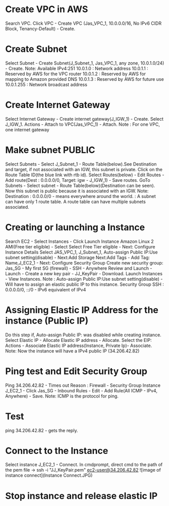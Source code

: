 # Create VPC in AWS
Search VPC. Click VPC - Create VPC (Jas_VPC_1, 10.0.0.0/16, No IPv6 CIDR Block, Tenancy-Default) - Create.
# Create Subnet
Select Subnet - Create Subnet(J_Subnet_1, Jas_VPC_1, any zone, 10.0.1.0/24) - Create. 
Note: Available IPv4:251
10.0.1.0 : Network address
10.0.1.1 : Reserved by AWS for the VPC router
10.0.1.2 : Reserved by AWS for mapping to Amazon provided DNS
10.0.1.3 : Reserved by AWS for future use
10.0.1.255 : Network broadcast address
# Create Internet Gateway
Select Internet Gateway - Create internet gateway(J_IGW_1) - Create. Select J_IGW_1. Actions - Attach to VPC(Jas_VPC_1) - Attach.
Note : For one VPC, one internet gateway
# Make subnet PUBLIC
Select Subnets - Select J_Subnet_1 - Route Table(below).See Destination and target, if not associated with an IGW, this subnet is private. Click on the Route Table ID(the blue link with rtb id). Select Routes(below) - Edit Routes - Add route(Dest : 0.0.0.0/0, Target: igw - J_IGW_1) - Save routes. GoTo Subnets - Select subnet - Route Table(below)(Destination can be seen). Now this subnet is public because it is associated with an IGW.
Note: Destination : 0.0.0.0/0 - means everywhere around the world.
    : A subnet can have only 1 route table. A route table can have multiple subnets associated.
# Creating or launching a Instance
Search EC2 - Select Instances - Click Launch Instance
  Amazon Linux 2 AMI(Free tier eligible) - Select
  Select Free Tier eligible - Next: Configure Instance Details
  Select JAS_VPC_1, J_Subnet_1, Auto-assign Public IP:Use subnet setting(disable) - Next:Add Storage
  Next:Add Tags - Add Tag: Name,J_EC2_1 - Next: Configure Security Group
  Create new security group: Jas_SG - My first SG (firewall) - SSH - Anywhere
  Review and Launch - Launch - Create a new key pair - JJ_KeyPair - Download. 
  Launch Instances - View Instances.
Note : 
Auto-assign Public IP:Use subnet setting(disable) - Will have to assign an elastic public IP to this instance.
Security Group SSH : 0.0.0.0/0, ::/0 - IPv6 equivalent of IPv4
# Assigning Elastic IP Address for the instance (Public IP)
Do this step if, Auto-assign Public IP: was disabled while creating instance.
Select Elastic IP - Allocate Elastic IP address - Allocate. Select the EIP: Actions - Associate Elastic IP address(Instance, Private Ip)- Associate.
Note: Now the instance will have a IPv4 public IP (34.206.42.82)
# Ping test and Edit Security Group
Ping 34.206.42.82 - Times out
Reason : Firewall - Security Group
Instance J_EC2_1 - Click Jas_SG - Inbound Rules - Edit - Add Rule(All ICMP - IPv4, Anywhere) - Save.
Note: ICMP is the protocol for ping.
# Test
ping 34.206.42.82 - gets the reply.
# Connect to the Instance
Select instance J_EC2_1 - Connect.
In cmdprompt, direct cmd to the path of the pem file -> ssh -i "JJ_KeyPair.pem" ec2-user@34.206.42.82
![image of instance connect](Instance Connect.JPG)
# Stop instance and release elastic IP
